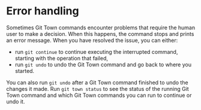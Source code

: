 # Error handling

Sometimes Git Town commands encounter problems that require the human user to
make a decision. When this happens, the command stops and prints an error
message. When you have resolved the issue, you can either:

- run `git continue` to continue executing the interrupted command, starting
  with the operation that failed,
- run `git undo` to undo the Git Town command and go back to where you started.

You can also run `git undo` after a Git Town command finished to undo the
changes it made. Run `git town status` to see the status of the running Git Town
command and which Git Town commands you can run to continue or undo it.
